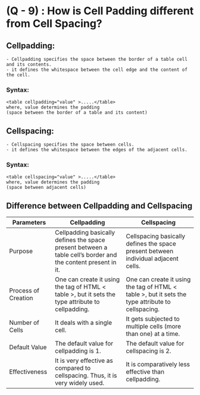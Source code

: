 # (Q - 9) : How is Cell Padding different from Cell Spacing? 

## Cellpadding:

    - Cellpadding specifies the space between the border of a table cell and its contents.
    - it defines the whitespace between the cell edge and the content of the cell.

### Syntax:

    <table cellpadding="value" >.....</table>
    where, value determines the padding 
    (space between the border of a table and its content)

## Cellspacing:

    - Cellspacing specifies the space between cells.
    - it defines the whitespace between the edges of the adjacent cells.

### Syntax:

    <table cellspacing="value" >.....</table>
    where, value determines the padding 
    (space between adjacent cells)

 ## Difference between Cellpadding and Cellspacing
| Parameters | Cellpadding | Cellspacing |
|------------|-------------|-------------|
|Purpose	 |Cellpadding basically defines the space present between a table cell’s border and the content present in it.|Cellspacing basically defines the space present between individual adjacent cells.|
|Process of Creation|One can create it using the tag of HTML < table >, but it sets the type attribute to cellpadding.|One can create it using the tag of HTML < table >, but it sets the type attribute to cellspacing.|
|Number of Cells|It deals with a single cell.|It gets subjected to multiple cells (more than one) at a time.|
|Default Value|The default value for cellpadding is 1.|The default value for cellspacing is 2.|
|Effectiveness|It is very effective as compared to cellspacing. Thus, it is very widely used.|It is comparatively less effective than cellpadding.|









